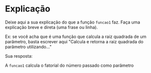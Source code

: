
# Explicação

Deixe aqui a sua explicação do que a função `funcao1` faz. Faça uma explicação breve e direta (uma frase ou linha).

Ex: se você acha que é uma função que calcula a raiz quadrada de um parâmetro, basta escrever aqui "Calcula e retorna a raiz quadrada do parâmetro utilizando..."

Sua resposta:

A `funcao1` calcula o fatorial do número passado como parâmetro